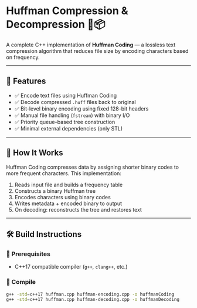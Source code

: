 # Huffman Compression & Decompression 🔐📦

A complete C++ implementation of **Huffman Coding** — a lossless text compression algorithm that reduces file size by encoding characters based on frequency.

---

## 📂 Features

- ✅ Encode text files using Huffman Coding  
- ✅ Decode compressed `.huff` files back to original  
- ✅ Bit-level binary encoding using fixed 128-bit headers  
- ✅ Manual file handling (`fstream`) with binary I/O  
- ✅ Priority queue–based tree construction  
- ✅ Minimal external dependencies (only STL)

---

## 🧠 How It Works

Huffman Coding compresses data by assigning shorter binary codes to more frequent characters. This implementation:

1. Reads input file and builds a frequency table
2. Constructs a binary Huffman tree
3. Encodes characters using binary codes
4. Writes metadata + encoded binary to output
5. On decoding: reconstructs the tree and restores text

---

## 🛠️ Build Instructions

### 🔧 Prerequisites

- C++17 compatible compiler (`g++`, `clang++`, etc.)

### 🧱 Compile

```bash
g++ -std=c++17 huffman.cpp huffman-encoding.cpp -o huffmanCoding
g++ -std=c++17 huffman.cpp huffman-decoding.cpp -o huffmanDecoding
